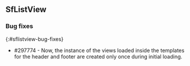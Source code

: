 ## SfListView

### Bug fixes
{:#sflistview-bug-fixes}

* \#297774 - Now, the instance of the views loaded inside the templates for the header and footer are created only once during initial loading.
